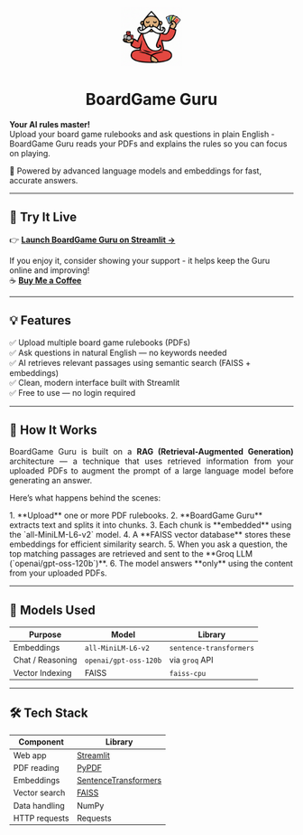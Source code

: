 <p align="center">
  <img src="assets/images/guru_logo.png" alt="BoardGame Guru Logo" width="110"/>
</p>

<h1 align="center">BoardGame Guru</h1>


**Your AI rules master!**  
Upload your board game rulebooks and ask questions in plain English - BoardGame Guru reads your PDFs and explains the rules so you can focus on playing.  

🧠 Powered by advanced language models and embeddings for fast, accurate answers.

---

## 🚀 Try It Live

👉 **[Launch BoardGame Guru on Streamlit →](https://boardgame-guru.streamlit.app/)**  

If you enjoy it, consider showing your support - it helps keep the Guru online and improving!  
☕ **[Buy Me a Coffee](https://buymeacoffee.com/vasileios)**  

---


## 💡 Features

✅ Upload multiple board game rulebooks (PDFs)  
✅ Ask questions in natural English — no keywords needed  
✅ AI retrieves relevant passages using semantic search (FAISS + embeddings)  
✅ Clean, modern interface built with Streamlit  
✅ Free to use — no login required  

---

## 🧩 How It Works

<p align="justify">
BoardGame Guru is built on a <b>RAG (Retrieval-Augmented Generation)</b> architecture —
a technique that uses retrieved information from your uploaded PDFs to augment the prompt
of a large language model before generating an answer.

Here’s what happens behind the scenes:
</p>
1. **Upload** one or more PDF rulebooks.  
2. **BoardGame Guru** extracts text and splits it into chunks.  
3. Each chunk is **embedded** using the `all-MiniLM-L6-v2` model.  
4. A **FAISS vector database** stores these embeddings for efficient similarity search.  
5. When you ask a question, the top matching passages are retrieved and sent to the **Groq LLM (`openai/gpt-oss-120b`)**.  
6. The model answers **only** using the content from your uploaded PDFs.

---

## 🧠 Models Used

| Purpose | Model | Library |
|----------|--------|----------|
| Embeddings | `all-MiniLM-L6-v2` | `sentence-transformers` |
| Chat / Reasoning | `openai/gpt-oss-120b` | via `groq` API |
| Vector Indexing | FAISS | `faiss-cpu` |

---

## 🛠️ Tech Stack

| Component | Library |
|------------|----------|
| Web app | [Streamlit](https://streamlit.io/) |
| PDF reading | [PyPDF](https://pypi.org/project/pypdf/) |
| Embeddings | [SentenceTransformers](https://www.sbert.net/) |
| Vector search | [FAISS](https://github.com/facebookresearch/faiss) |
| Data handling | NumPy |
| HTTP requests | Requests |


